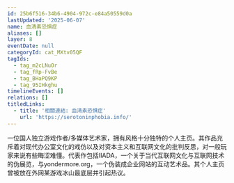 ```yaml
---
id: 25b6f516-34b6-4904-972c-e84a50559d0a
lastUpdated: '2025-06-07'
name: 血清素恐惧症
aliases: []
layer: 8
eventDate: null
categoryId: cat_MXtv05QF
tagIds:
  - tag_m2cLNuOr
  - tag_fRp-FvBe
  - tag_BHaPQ9KP
  - tag_95IHkghu
timelineEvents: []
relations: []
titledLinks:
  - title: '相關連結: 血清素恐惧症'
    url: 'https://serotoninphobia.info/'
---
```

一位国人独立游戏作者/多媒体艺术家，拥有风格十分独特的个人主页。其作品充斥着对现代办公室文化的戏仿以及对资本主义和互联网文化的批判反思，对一般玩家来说有些晦涩难懂。代表作包括IIADA，一个关于当代互联网文化与互联网技术的伪展览，与yondermore.org，一个伪装成企业网站的互动艺术品。其个人主页曾被放在外网某游戏冰山最底层并引起热议。
